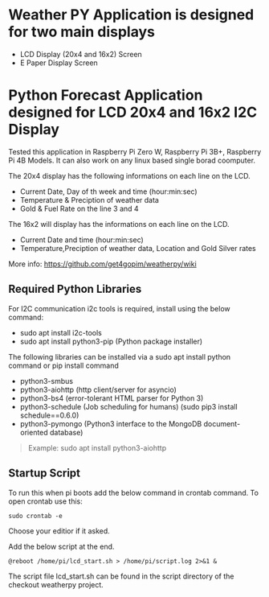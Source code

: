 # Weather PY Application is designed for two main displays
- LCD Display (20x4 and 16x2) Screen
- E Paper Display Screen

# Python Forecast Application designed for LCD 20x4 and 16x2 I2C Display

Tested this application in Raspberry Pi Zero W, Raspberry Pi 3B+, Raspberry Pi 4B Models.
It can also work on any linux based single borad coomputer.

The 20x4 display has the following informations on each line on the LCD.
- Current Date, Day of th week and time (hour:min:sec)
- Temperature & Preciption of weather data
- Gold & Fuel Rate on the line 3 and 4

The 16x2 will display has the informations on each line on the LCD.
- Current Date and time (hour:min:sec)
- Temperature,Preciption of weather data, Location and Gold Silver rates

More info: https://github.com/get4gopim/weatherpy/wiki

## Required Python Libraries
For I2C communication i2c tools is required, install using the below command:
- sudo apt install i2c-tools
- sudo apt install python3-pip (Python package installer)

The following libraries can be installed via a sudo apt install python command or pip install command
- python3-smbus
- python3-aiohttp (http client/server for asyncio)
- python3-bs4 (error-tolerant HTML parser for Python 3)
- python3-schedule (Job scheduling for humans) (sudo pip3 install schedule==0.6.0)
- python3-pymongo (Python3 interface to the MongoDB document-oriented database)

> Example: sudo apt install python3-aiohttp

## Startup Script

To run this when pi boots add the below command in crontab command. To open crontab use this:

```
sudo crontab -e
```

Choose your editior if it asked.

Add the below script at the end.

```
@reboot /home/pi/lcd_start.sh > /home/pi/script.log 2>&1 &
```

The script file lcd_start.sh can be found in the script directory of the checkout weatherpy project.
